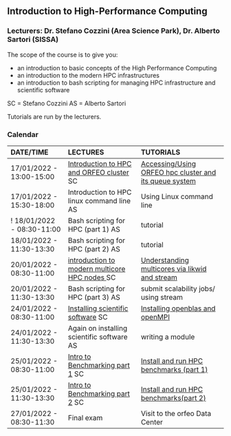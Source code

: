 ## Introduction to High-Performance Computing

### Lecturers: Dr. Stefano Cozzini (Area Science Park), Dr. Alberto Sartori (SISSA)


The scope of the course is to give you:

- an introduction to basic concepts of the High Performance Computing
- an introduction to the modern HPC infrastructures 
- an introduction to bash scripting for managing HPC infrastructure and scientific software

SC = Stefano Cozzini
AS = Alberto Sartori

Tutorials are run by the lecturers.

### Calendar 

| DATE/TIME        | LECTURES                                                     | TUTORIALS                                       |
| :---------- | :----------------------------------------------------------- | :--------------------------------------------------- | 
| 17/01/2022 - 13:00-15:00 | [Introduction to HPC and ORFEO cluster](introHPC.pdf) SC    |  [Accessing/Using ORFEO hpc cluster and its queue system](using-orfeo/README.md)       | 
| 17/01/2022 - 15:30-18:00 | Introduction to HPC linux command line      AS     |  Using Linux command line   | 
! 18/01/2022 - 08:30-11:00 | Bash scripting for HPC (part 1)   AS |    tutorial      |  
| 18/01/2022 - 11:30-13:30 | Bash scripting for HPC (part 2)   AS  |   tutorial     |
| 20/01/2022 - 08:30-11:00 | [introduction to modern multicore HPC nodes ](IntroMulticore.pdf) SC | [Understanding multicores via likwid and stream](understanding-multicores/README.md)  | 
| 20/01/2022 - 11:30-13:30 | Bash scripting for HPC (part 3) AS  |  submit scalability jobs/ using stream       |
| 24/01/2022 - 08:30-11:00 | [Installing scientific software](InstallingSoftware.pdf)     SC        |  [Installing openblas and openMPI](installing-scientific-libraries/README.md)     | 
| 24/01/2022 - 11:30-13:30 | Again on installing scientific software  AS       | writing a module        | 
| 25/01/2022 - 08:30-11:00 | [Intro to Benchmarking part 1](intro2benchmarking.pdf)  SC  |  [Install and run HPC benchmarks (part 1)](benchmarking-hpc-nodes/README.md)    | 
| 25/01/2022 - 11:30-13:30 | [Intro to Benchmarking part 2](intro2benchmarking.pdf)  SC  |  [Install and run HPC benchmarks(part 2)](benchmarking-hpc-nodes/README.md)      | 
| 27/01/2022 - 08:30-11:30 | Final exam              | Visit to the orfeo Data Center      | 
